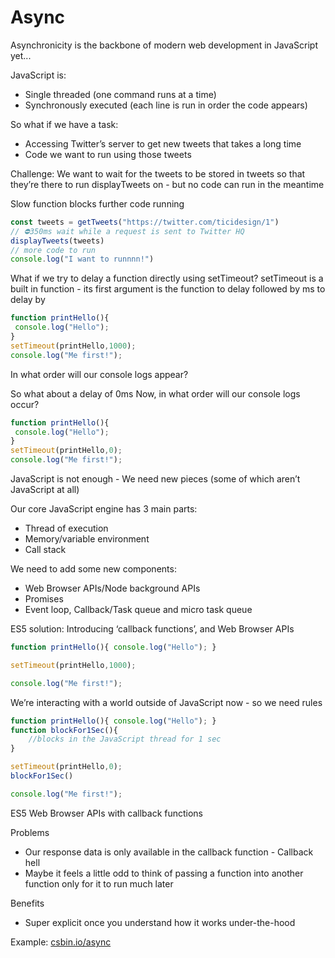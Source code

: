 # Async

Asynchronicity is the backbone of modern web development in JavaScript yet...

JavaScript is:
- Single threaded (one command runs at a time)
- Synchronously executed (each line is run in order the code appears)

So what if we have a task:
- Accessing Twitter’s server to get new tweets that takes a long time
- Code we want to run using those tweets

Challenge: We want to wait for the tweets to be stored in tweets so that they’re there
to run displayTweets on - but no code can run in the meantime

Slow function blocks further code running
```js
const tweets = getTweets("https://twitter.com/ticidesign/1")
// ⛔350ms wait while a request is sent to Twitter HQ
displayTweets(tweets)
// more code to run
console.log("I want to runnnn!")
```

What if we try to delay a function directly using setTimeout?
setTimeout is a built in function - its first argument is the function to delay followed by ms to delay by
```js
function printHello(){
 console.log("Hello");
}
setTimeout(printHello,1000);
console.log("Me first!");
```
In what order will our console logs appear?

So what about a delay of 0ms
Now, in what order will our console logs occur?
```js
function printHello(){
 console.log("Hello");
}
setTimeout(printHello,0);
console.log("Me first!");
```

JavaScript is not enough - We need new pieces (some of which aren’t JavaScript at all)

Our core JavaScript engine has 3 main parts:
- Thread of execution
- Memory/variable environment
- Call stack

We need to add some new components:
- Web Browser APIs/Node background APIs
- Promises
- Event loop, Callback/Task queue and micro task queue 

ES5 solution: Introducing ‘callback functions’, and Web Browser APIs
```js
function printHello(){ console.log("Hello"); }

setTimeout(printHello,1000);

console.log("Me first!");
```

We’re interacting with a world outside of JavaScript now - so we need rules

```js
function printHello(){ console.log("Hello"); }
function blockFor1Sec(){ 
    //blocks in the JavaScript thread for 1 sec
}

setTimeout(printHello,0);
blockFor1Sec()

console.log("Me first!");
```

ES5 Web Browser APIs with callback functions

Problems
- Our response data is only available in the callback function - Callback hell
- Maybe it feels a little odd to think of passing a function into another function only for it
to run much later

Benefits
- Super explicit once you understand how it works under-the-hood

Example: [csbin.io/async](csbin.io/async)